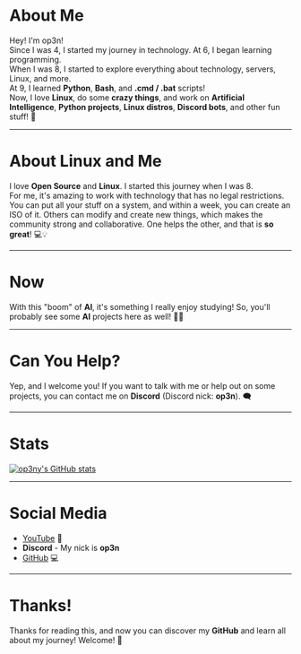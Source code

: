 # About Me
Hey! I'm op3n!  
Since I was 4, I started my journey in technology. At 6, I began learning programming.  
When I was 8, I started to explore everything about technology, servers, Linux, and more.  
At 9, I learned **Python**, **Bash**, and **.cmd / .bat** scripts!  
Now, I love **Linux**, do some **crazy things**, and work on **Artificial Intelligence**, **Python projects**, **Linux distros**, **Discord bots**, and other fun stuff! 🚀

---

# About Linux and Me
I love **Open Source** and **Linux**. I started this journey when I was 8.  
For me, it's amazing to work with technology that has no legal restrictions. You can put all your stuff on a system, and within a week, you can create an ISO of it. Others can modify and create new things, which makes the community strong and collaborative. One helps the other, and that is **so great**! 💻💡

---

# Now
With this "boom" of **AI**, it's something I really enjoy studying! So, you'll probably see some **AI** projects here as well! 🤖✨

---

# Can You Help?
Yep, and I welcome you! If you want to talk with me or help out on some projects, you can contact me on **Discord** (Discord nick: **op3n**). 🗨️

---

# Stats
[![op3ny's GitHub stats](https://github-readme-stats.vercel.app/api?username=op3ny&theme=radical)](https://github.com/anuraghazra/github-readme-stats)

---

# Social Media

- [YouTube](https://www.youtube.com/@watcl/) 🎥  
- **Discord** - My nick is **op3n**  
- [GitHub](https://github.com/op3ny) 💻

---

# Thanks!  
Thanks for reading this, and now you can discover my **GitHub** and learn all about my journey! Welcome! 🎉
